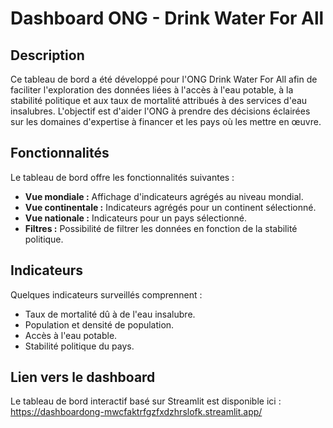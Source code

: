 # Dashboard ONG - Drink Water For All

## Description

Ce tableau de bord a été développé pour l'ONG Drink Water For All afin de faciliter l'exploration des données liées à l'accès à l'eau potable, à la stabilité politique et aux taux de mortalité attribués à des services d'eau insalubres. L'objectif est d'aider l'ONG à prendre des décisions éclairées sur les domaines d'expertise à financer et les pays où les mettre en œuvre.

## Fonctionnalités

Le tableau de bord offre les fonctionnalités suivantes :

- **Vue mondiale :** Affichage d'indicateurs agrégés au niveau mondial.
- **Vue continentale :** Indicateurs agrégés pour un continent sélectionné.
- **Vue nationale :** Indicateurs pour un pays sélectionné.
- **Filtres :** Possibilité de filtrer les données en fonction de la stabilité politique.

## Indicateurs

Quelques indicateurs surveillés comprennent :

- Taux de mortalité dû à de l'eau insalubre.
- Population et densité de population.
- Accès à l'eau potable.
- Stabilité politique du pays.

## Lien vers le dashboard

Le tableau de bord interactif basé sur Streamlit est disponible ici : https://dashboardong-mwcfaktrfgzfxdzhrslofk.streamlit.app/
